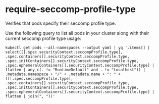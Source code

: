 <!--
SPDX-FileCopyrightText: The vap-collection Authors
SPDX-License-Identifier: Apache-2.0
 -->

# require-seccomp-profile-type

Verifies that pods specify their seccomp profile type.

Use the following query to list all pods in your cluster along with their current seccomp profile type usage:

```shell
kubectl get pods --all-namespaces --output yaml | yq '.items[] | select([[.spec.securityContext.seccompProfile.type], .spec.containers[].securityContext.seccompProfile.type, .spec.initContainers[].securityContext.seccompProfile.type, .spec.ephemeralContainers[].securityContext.seccompProfile.type] | flatten | any_c(. != "RuntimeDefault" and . != "Localhost")) | .metadata.namespace + "/" + .metadata.name + ": " + ([[.spec.seccompProfile.type], .spec.containers[].securityContext.seccompProfile.type, .spec.initContainers[].securityContext.seccompProfile.type, .spec.ephemeralContainers[].securityContext.seccompProfile.type] | flatten | join(", "))'
```
